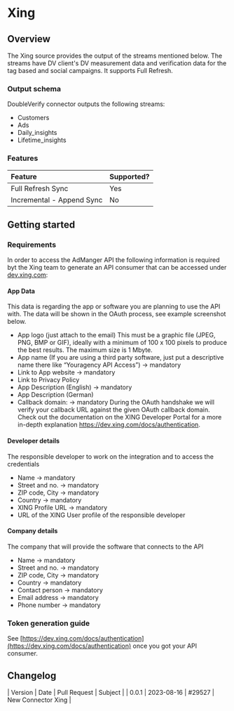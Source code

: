 # Xing

## Overview

The Xing source provides the output of the streams mentioned below. 
The streams have DV client's DV measurement data and verification data for the tag based and social campaigns. 
It supports Full Refresh. 

### Output schema

DoubleVerify connector outputs the following streams:

* Customers
* Ads
* Daily_insights
* Lifetime_insights


### Features

| Feature | Supported? |
| :--- | :--- |
| Full Refresh Sync | Yes |
| Incremental - Append Sync | No |


## Getting started

### Requirements
In order to access the AdManger API the following information is required byt the Xing team to generate an API consumer that can be accessed under [dev.xing.com](dev.xing.com]):
#### App Data
This data is regarding the app or software you are planning to use the API with. The data will be shown in the OAuth process, see example screenshot below.
* App logo (just attach to the email) This must be a graphic file (JPEG, PNG, BMP or GIF), ideally with a minimum of 100 x 100 pixels to produce the best results. The maximum size is 1 Mbyte.
* App name (If you are using a third party software, just put a descriptive name there like “Youragency API Access”) -> mandatory
* Link to App website -> mandatory
* Link to Privacy Policy
* App Description (English) -> mandatory
* App Description (German)
* Callback domain: -> mandatory 
During the OAuth handshake we will verify your callback URL against the given OAuth callback domain. Check out the documentation on the XING Developer Portal for a more in-depth explanation https://dev.xing.com/docs/authentication.

#### Developer details
The responsible developer to work on the integration and to access the credentials
* Name -> mandatory
* Street and no. -> mandatory
* ZIP code, City -> mandatory
* Country -> mandatory
* XING Profile URL -> mandatory
* URL of the XING User profile of the responsible developer

#### Company details
The company that will provide the software that connects to the API
* Name -> mandatory
* Street and no. -> mandatory
* ZIP code, City -> mandatory
* Country -> mandatory
* Contact person -> mandatory
* Email address -> mandatory
* Phone number -> mandatory

### Token generation guide
See [https://dev.xing.com/docs/authentication](https://dev.xing.com/docs/authentication) once you got your API consumer.

## Changelog

| Version | Date | Pull Request | Subject |
| 0.0.1   | 2023-08-16 | #29527 | New Connector Xing |
